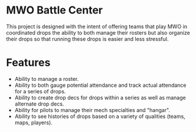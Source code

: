 # MWO Battle Center
This project is designed with the intent of offering teams that play MWO in coordinated drops the ability to both manage their rosters but also organize their drops so that running these drops is easier and less stressful.

# Features
* Ability to manage a roster.
* Ability to both gauge potential attendance and track actual attendance for a series of drops.
* Ability to create drop decs for drops within a series as well as manage alternate drop decs.
* Ability for pilots to manage their mech specialties and "hangar".
* Ability to see histories of drops based on a variety of qualities (teams, maps, players).
